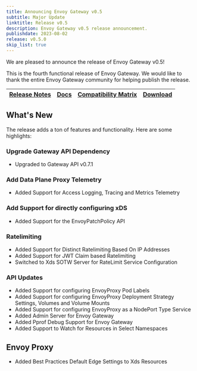 ```yaml
---
title: Announcing Envoy Gateway v0.5
subtitle: Major Update
linktitle: Release v0.5
description: Envoy Gateway v0.5 release announcement.
publishdate: 2023-08-02
release: v0.5.0
skip_list: true
---
```


We are pleased to announce the release of Envoy Gateway v0.5!

This is the fourth functional release of Envoy Gateway. We would like to thank the entire Envoy Gateway community for
helping publish the release.

| [Release Notes][] | [Docs][docs] | [Compatibility Matrix][matrix] | [Download][] |
|-------------------|--------------|--------------------------------|--------------|

## What's New

The release adds a ton of features and functionality. Here are some highlights:

### Upgrade Gateway API Dependency

+ Upgraded to Gateway API v0.7.1

### Add Data Plane Proxy Telemetry

+ Added Support for Access Logging, Tracing and Metrics Telemetry

### Add Support for directly configuring xDS

+ Added Support for the EnvoyPatchPolicy API

### Ratelimiting

+ Added Support for Distinct Ratelimiting Based On IP Addresses 
+ Added Support for JWT Claim based Ratelimiting
+ Switched to Xds SOTW Server for RateLimit Service Configuration

### API Updates

+ Added Support for configuring EnvoyProxy Pod Labels
+ Added Support for configuring EnvoyProxy Deployment Strategy Settings, Volumes and Volume Mounts
+ Added Support for configuring EnvoyProxy as a NodePort Type Service
+ Added Admin Server for Envoy Gateway
+ Added Pprof Debug Support for Envoy Gateway
+ Added Support to Watch for Resources in Select Namespaces

## Envoy Proxy

+ Added Best Practices Default Edge Settings to Xds Resources

[Release Notes]: https://github.com/envoyproxy/gateway/blob/main/release-notes/v0.5.0.yaml
[matrix]: https://gateway.envoyproxy.io/blog/2022/10/01/versions
[docs]: https://gateway.envoyproxy.io/v0.5.0/index.html
[Download]: https://github.com/envoyproxy/gateway/releases/tag/v0.5.0
